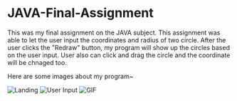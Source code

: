 # JAVA-Final-Assignment
This was my final assignment on the JAVA subject. This assignment was able to let the user input the coordinates and radius of two circle.
After the user clicks the "Redraw" button, my program will show up the circles based on the user input. User also can click and drag the circle and the coordinate will be chnaged too.

Here are some images about my program~

![Landing](https://github.com/Kingsleyyong/JAVA-Final-Assignment/blob/master/Screenshot%202021-03-11%20at%209.42.39%20AM.png)
![User Input](https://github.com/Kingsleyyong/JAVA-Final-Assignment/blob/master/Screenshot%202021-03-11%20at%209.43.28%20AM.png)
![GIF](https://github.com/Kingsleyyong/JAVA-Final-Assignment/blob/master/Demo.gif)
